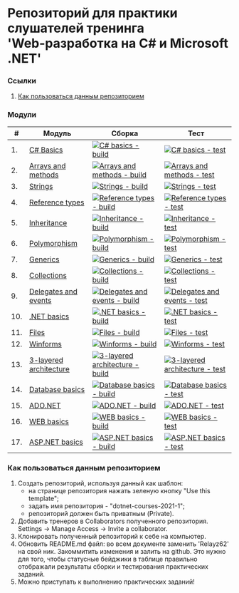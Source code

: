 # Репозиторий для практики слушателей тренинга<br/>'Web-разработка на C# и Microsoft .NET'

### Ссылки
1. [Как пользоваться данным репозиторием](#howtouse)

### Модули
|#|Модуль | Сборка | Тест|
---|---|---|---
|1.|[C# Basics][task01]|[![C# basics - build](https://github.com/Relayz62/dotnet-courses-2021-1/workflows/C%23%20basics%20-%20build/badge.svg)][c-sharp-basics-build] | [![C# basics - test](https://github.com/Relayz62/dotnet-courses-2021-1/workflows/C%23%20basics%20-%20test/badge.svg)][c-sharp-basics-test]|
|2.|[Arrays and methods][task02]|[![Arrays and methods - build](https://github.com/Relayz62/dotnet-courses-2021-1/workflows/Arrays%20and%20methods%20-%20build/badge.svg)][arrays-and-methods-build]|[![Arrays and methods - test](https://github.com/Relayz62/dotnet-courses-2021-1/workflows/Arrays%20and%20methods%20-%20test/badge.svg)][arrays-and-methods-test]|
|3.|[Strings][task03]|[![Strings - build](https://github.com/Relayz62/dotnet-courses-2021-1/workflows/Strings%20-%20build/badge.svg)][strings-build]|[![Strings - test](https://github.com/Relayz62/dotnet-courses-2021-1/workflows/Strings%20-%20test/badge.svg)][strings-test]|
|4.|[Reference types][task04]|[![Reference types - build](https://github.com/Relayz62/dotnet-courses-2021-1/workflows/Reference%20types%20-%20build/badge.svg)][reference-types-build]|[![Reference types - test](https://github.com/Relayz62/dotnet-courses-2021-1/workflows/Reference%20types%20-%20test/badge.svg)][reference-types-test]|
|5.|[Inheritance][task05]|[![Inheritance - build](https://github.com/Relayz62/dotnet-courses-2021-1/workflows/Inheritance%20-%20build/badge.svg)][inheritance-build]|[![Inheritance - test](https://github.com/Relayz62/dotnet-courses-2021-1/workflows/Inheritance%20-%20test/badge.svg)][inheritance-test]|
|6.|[Polymorphism][task06]|[![Polymorphism - build](https://github.com/Relayz62/dotnet-courses-2021-1/workflows/Polymorphism%20-%20build/badge.svg)][polymorphism-build]|[![Polymorphism - test](https://github.com/Relayz62/dotnet-courses-2021-1/workflows/Polymorphism%20-%20test/badge.svg)][polymorphism-test]|
|7.|[Generics][task07]|[![Generics - build](https://github.com/Relayz62/dotnet-courses-2021-1/workflows/Generics%20-%20build/badge.svg)][generics-build]|[![Generics - test](https://github.com/Relayz62/dotnet-courses-2021-1/workflows/Generics%20-%20test/badge.svg)][generics-test]|
|8.|[Collections][task08]|[![Collections - build](https://github.com/Relayz62/dotnet-courses-2021-1/workflows/Collections%20-%20build/badge.svg)][collections-build]|[![Collections - test](https://github.com/Relayz62/dotnet-courses-2021-1/workflows/Collections%20-%20test/badge.svg)][collections-test]|
|9.|[Delegates and events][task09]|[![Delegates and events - build](https://github.com/Relayz62/dotnet-courses-2021-1/workflows/Delegates%20and%20events%20-%20build/badge.svg)][delegates-and-events-build]|[![Delegates and events - test](https://github.com/Relayz62/dotnet-courses-2021-1/workflows/Delegates%20and%20events%20-%20test/badge.svg)][delegates-and-events-test]|
|10.|[.NET basics][task10]|[![.NET basics - build](https://github.com/Relayz62/dotnet-courses-2021-1/workflows/.NET%20basics%20-%20build/badge.svg)][dotnet-basics-build]|[![.NET basics - test](https://github.com/Relayz62/dotnet-courses-2021-1/workflows/.NET%20basics%20-%20test/badge.svg)][dotnet-basics-test]|
|11.|[Files][task11]|[![Files - build](https://github.com/Relayz62/dotnet-courses-2021-1/workflows/Files%20-%20build/badge.svg)][files-build]|[![Files - test](https://github.com/Relayz62/dotnet-courses-2021-1/workflows/Files%20-%20test/badge.svg)][files-test]|
|12.|[Winforms][task12]|[![Winforms - build](https://github.com/Relayz62/dotnet-courses-2021-1/workflows/Winforms%20-%20build/badge.svg)][winforms-build]|[![Winforms - test](https://github.com/Relayz62/dotnet-courses-2021-1/workflows/Winforms%20-%20test/badge.svg)][winforms-test]|
|13.|[3-layered architecture][task13]|[![3-layered architecture - build](https://github.com/Relayz62/dotnet-courses-2021-1/workflows/3-layered%20architecture%20-%20build/badge.svg)][3-layered-architecture-build]|[![3-layered architecture - test](https://github.com/Relayz62/dotnet-courses-2021-1/workflows/3-layered%20architecture%20-%20test/badge.svg)][3-layered-architecture-test]|
|14.|[Database basics][task14]|[![Database basics - build](https://github.com/Relayz62/dotnet-courses-2021-1/workflows/Database%20basics%20-%20build/badge.svg)][database-basics-build]|[![Database basics - test](https://github.com/Relayz62/dotnet-courses-2021-1/workflows/Database%20basics%20-%20test/badge.svg)][database-basics-test]|
|15.|[ADO.NET][task15]|[![ADO.NET - build](https://github.com/Relayz62/dotnet-courses-2021-1/workflows/ADO.NET%20-%20build/badge.svg)][ado-net-build]|[![ADO.NET - test](https://github.com/Relayz62/dotnet-courses-2021-1/workflows/ADO.NET%20-%20test/badge.svg)][ado-net-test]|
|16.|[WEB basics][task16]|[![WEB basics - build](https://github.com/Relayz62/dotnet-courses-2021-1/workflows/WEB%20basics%20-%20build/badge.svg)][web-basics-build]|[![WEB basics - test](https://github.com/Relayz62/dotnet-courses-2021-1/workflows/WEB%20basics%20-%20test/badge.svg)][web-basics-test]|
|17.|[ASP.NET basics][task17]|[![ASP.NET basics - build](https://github.com/Relayz62/dotnet-courses-2021-1/workflows/ASP.NET%20basics%20-%20build/badge.svg)][asp-net-basics-build]|[![ASP.NET basics - test](https://github.com/Relayz62/dotnet-courses-2021-1/workflows/ASP.NET%20basics%20-%20test/badge.svg)][asp-net-basics-test]|

### <a name="howtouse"></a>Как пользоваться данным репозиторием
1. Создать репозиторий, используя данный как шаблон:
    - на странице репозитория нажать зеленую кнопку "Use this template";
    - задать имя репозитория - "dotnet-courses-2021-1";
    - репозиторий должен быть приватным (Private).
2. Добавить тренеров в Collaborators полученного репозитория.
Settings -> Manage Access -> Invite a collaborator.
3. Клонировать полученный репозиторий к себе на компьютер.
4. Обновить README.md файл: во всем документе заменить 'Relayz62' на свой ник. Закоммитить изменения и залить на github. Это нужно для того, чтобы статусные бейджики в таблице правильно отображали результаты сборки и тестирования практических заданий.
5. Можно приступать к выполнению практических заданий!

[c-sharp-basics-build]: https://github.com/Relayz62/dotnet-courses-2021-1/actions?query=workflow%3A%22C%23+Basics+-+build%22
[c-sharp-basics-test]: https://github.com/Relayz62/dotnet-courses-2021-1/actions?query=workflow%3A%22C%23+Basics+-+test%22

[arrays-and-methods-build]: https://github.com/Relayz62/dotnet-courses-2021-1/actions?query=workflow%3A%22Arrays+and+methods+-+build%22
[arrays-and-methods-test]: https://github.com/Relayz62/dotnet-courses-2021-1/actions?query=workflow%3A%22Arrays+and+methods+-+test%22

[strings-build]: https://github.com/Relayz62/dotnet-courses-2021-1/actions?query=workflow%3A%22Strings+-+build%22
[strings-test]: https://github.com/Relayz62/dotnet-courses-2021-1/actions?query=workflow%3A%22Strings+-+test%22

[reference-types-build]: https://github.com/Relayz62/dotnet-courses-2021-1/actions?query=workflow%3A%22Reference+types+-+build%22
[reference-types-test]: https://github.com/Relayz62/dotnet-courses-2021-1/actions?query=workflow%3A%22Reference+types+-+test%22

[inheritance-build]: https://github.com/Relayz62/dotnet-courses-2021-1/actions?query=workflow%3A%22Inheritance+-+build%22
[inheritance-test]: https://github.com/Relayz62/dotnet-courses-2021-1/actions?query=workflow%3A%22Inheritance+-+test%22

[polymorphism-build]: https://github.com/Relayz62/dotnet-courses-2021-1/actions?query=workflow%3A%22Polymorphism+-+build%22
[polymorphism-test]: https://github.com/Relayz62/dotnet-courses-2021-1/actions?query=workflow%3A%22Polymorphism+-+test%22

[generics-build]: https://github.com/Relayz62/dotnet-courses-2021-1/actions?query=workflow%3A%22Generics+-+build%22
[generics-test]: https://github.com/Relayz62/dotnet-courses-2021-1/actions?query=workflow%3A%22Generics+-+test%22

[collections-build]: https://github.com/Relayz62/dotnet-courses-2021-1/actions?query=workflow%3A%22Collections+-+build%22
[collections-test]: https://github.com/Relayz62/dotnet-courses-2021-1/actions?query=workflow%3A%22Collections+-+test%22

[delegates-and-events-build]: https://github.com/Relayz62/dotnet-courses-2021-1/actions?query=workflow%3A%22Delegates+and+events+-+build%22
[delegates-and-events-test]: https://github.com/Relayz62/dotnet-courses-2021-1/actions?query=workflow%3A%22Delegates+and+events+-+test%22

[dotnet-basics-build]: https://github.com/Relayz62/dotnet-courses-2021-1/actions?query=workflow%3A%22.NET+basics+-+build%22
[dotnet-basics-test]: https://github.com/Relayz62/dotnet-courses-2021-1/actions?query=workflow%3A%22.NET+basics+-+test%22

[files-build]: https://github.com/Relayz62/dotnet-courses-2021-1/actions?query=workflow%3A%22Files+-+build%22
[files-test]: https://github.com/Relayz62/dotnet-courses-2021-1/actions?query=workflow%3A%22Files+-+test%22

[winforms-build]: https://github.com/Relayz62/dotnet-courses-2021-1/actions?query=workflow%3A%22Winforms+-+build%22
[winforms-test]: https://github.com/Relayz62/dotnet-courses-2021-1/actions?query=workflow%3A%22Winforms+-+test%22

[3-layered-architecture-build]: https://github.com/Relayz62/dotnet-courses-2021-1/actions?query=workflow%3A%223-layered+architecture+-+build%22
[3-layered-architecture-test]: https://github.com/Relayz62/dotnet-courses-2021-1/actions?query=workflow%3A%223-layered+architecture+-+test%22

[database-basics-build]: https://github.com/Relayz62/dotnet-courses-2021-1/actions?query=workflow%3A%22Database+basics+-+build%22
[database-basics-test]: https://github.com/Relayz62/dotnet-courses-2021-1/actions?query=workflow%3A%22Database+basics+-+test%22

[ado-net-build]: https://github.com/Relayz62/dotnet-courses-2021-1/actions?query=workflow%3A%22ADO.NET+-+build%22
[ado-net-test]: https://github.com/Relayz62/dotnet-courses-2021-1/actions?query=workflow%3A%22ADO.NET+-+test%22

[web-basics-build]: https://github.com/Relayz62/dotnet-courses-2021-1/actions?query=workflow%3A%22WEB+basics+-+build%22
[web-basics-test]: https://github.com/Relayz62/dotnet-courses-2021-1/actions?query=workflow%3A%22WEB+basics+-+test%22

[asp-net-basics-build]: https://github.com/Relayz62/dotnet-courses-2021-1/actions?query=workflow%3A%22ASP.NET+basics+-+build%22
[asp-net-basics-test]: https://github.com/Relayz62/dotnet-courses-2021-1/actions?query=workflow%3A%22ASP.NET+basics+-+test%22



[task01]: https://github.com/zhervit/net-courses-external/blob/master/HomeWork/task-01.md
[task02]: https://github.com/zhervit/net-courses-external/blob/master/HomeWork/task-02.md
[task03]: https://github.com/zhervit/net-courses-external/blob/master/HomeWork/task-03.md
[task04]: https://github.com/zhervit/net-courses-external/blob/master/HomeWork/task-04.md
[task05]: https://github.com/zhervit/net-courses-external/blob/master/HomeWork/task-05.md
[task06]: https://github.com/zhervit/net-courses-external/blob/master/HomeWork/task-06.md
[task07]: https://github.com/zhervit/net-courses-external/blob/master/HomeWork/task-07.md
[task08]: https://github.com/zhervit/net-courses-external/blob/master/HomeWork/task-08.md
[task09]: https://github.com/zhervit/net-courses-external/blob/master/HomeWork/task-09.md
[task10]: https://github.com/zhervit/net-courses-external/blob/master/HomeWork/task-10.md
[task11]: https://github.com/zhervit/net-courses-external/blob/master/HomeWork/task-11.md
[task12]: https://github.com/zhervit/net-courses-external/blob/master/HomeWork/task-12.md
[task13]: https://github.com/zhervit/net-courses-external/blob/master/HomeWork/task-13.md
[task14]: https://github.com/zhervit/net-courses-external/blob/master/HomeWork/task-14.md
[task15]: https://github.com/zhervit/net-courses-external/blob/master/HomeWork/task-15.md
[task16]: https://github.com/zhervit/net-courses-external/blob/master/HomeWork/task-16.md
[task17]: https://github.com/zhervit/net-courses-external/blob/master/HomeWork/task-17.md
